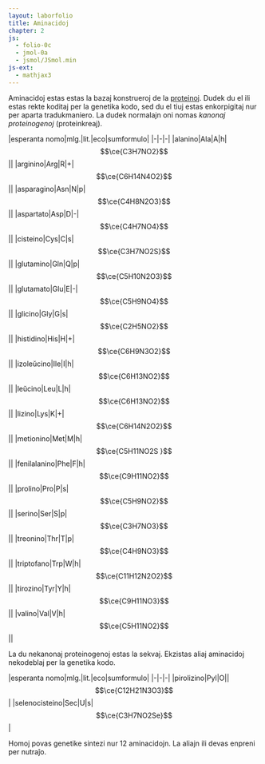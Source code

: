 ```yaml
---
layout: laborfolio
title: Aminacidoj
chapter: 2
js:
  - folio-0c
  - jmol-0a
  - jsmol/JSmol.min
js-ext:
  - mathjax3  
---
```



<script type="text/javascript">
//Jmol._isAsync = true;

JsPath = '../assets/js/jsmol/';
Files = {
  alanino: "alanino_CID_5950.sdf",
  arginino: "arginino_CID_6322.sdf",
  asparagino: "asparagino_CID_6267.sdf",
  aspartato: "aspartato_CID_5960.sdf",
  cisteino: "cisteino_CID_5862.sdf",
  glutamino: "glutamino_CID_5961.sdf",
  glutamato: "glutamato_CID_33032.sdf",
  glicino: "glicino_CID_750.sdf",
  histidino: "histidino_CID_6274.sdf",
  fenilalanino: "fenilalanino_CID_6140.sdf",
  izoleucino: "izoleucino_CID_791.sdf",
  leucino: "leucino_CID_6106.sdf",
  lizino: "lizino_CID_866.sdf",
  metionino: "metionino_CID_6137.sdf",
  prolino: "prolino_CID_145742.sdf",
  serino: "serino_CID_5951.sdf",
  treonino: "treonino_CID_6288.sdf",
  triptofano: "triptofano_CID_6305.sdf",
  tirozino: "tirozino_CID_6057.sdf",
  valino: "valino_CID_6287.sdf"
};


lanĉe(function() {

  for (aa of Object.keys(Files)) {
    const jhtml = jmol_html("jmolApplet_"+aa,
      "inc/"+Files[aa],
      300,200,
      (app) => { Jmol.script(app,
        'set antialiasDisplay ON'
      )}
    );

    if (jhtml) document.getElementById("jmol_"+aa).innerHTML = jhtml;
  }

});

</script>

Aminacidoj estas estas la bazaj konstrueroj de la [proteinoj](proteino). Dudek du el ili estas rekte koditaj per la genetika kodo, sed du el tiuj estas enkorpigitaj nur per aparta tradukmaniero. La dudek normalajn oni nomas *kanonaj proteinogenoj* (proteinkreaj).

<!-- https://en.wikipedia.org/wiki/Amino_acid 

alfo, beto,...
ecoj (hidrofoba, polara, pos., neg....)
kondensigo al proteino
peptid-ligo / ebeneco 

-->

|esperanta nomo|mlg.|lit.|eco|sumformulo|
|-|-|-|
|alanino|Ala|A|h|$$\ce{C3H7NO2}$$|<span id="jmol_alanino"></span>|
|arginino|Arg|R|+|$$\ce{C6H14N4O2}$$|<span id="jmol_arginino"></span>|
|asparagino|Asn|N|p|$$\ce{C4H8N2O3}$$|<span id="jmol_asparagino"></span>|
|aspartato|Asp|D|-|$$\ce{C4H7NO4}$$|<span id="jmol_aspartato"></span>|
|cisteino|Cys|C|s|$$\ce{C3H7NO2S}$$|<span id="jmol_cisteino"></span>|
|glutamino|Gln|Q|p|$$\ce{C5H10N2O3}$$|<span id="jmol_glutamino"></span>|
|glutamato|Glu|E|-|$$\ce{C5H9NO4}$$|<span id="jmol_glutamato"></span>|
|glicino|Gly|G|s|$$\ce{C2H5NO2}$$|<span id="jmol_glicino"></span>|
|histidino|His|H|+|$$\ce{C6H9N3O2}$$|<span id="jmol_histidino"></span>|
|izoleŭcino|Ile|I|h|$$\ce{C6H13NO2}$$|<span id="jmol_izoleucino"></span>|
|leŭcino|Leu|L|h|$$\ce{C6H13NO2}$$|<span id="jmol_leucino"></span>|
|lizino|Lys|K|+|$$\ce{C6H14N2O2}$$|<span id="jmol_lizino"></span>|
|metionino|Met|M|h|$$\ce{C5H11NO2S }$$|<span id="jmol_metionino"></span>|
|fenilalanino|Phe|F|h|$$\ce{C9H11NO2}$$|<span id="jmol_fenilalanino"></span>|
|prolino|Pro|P|s|$$\ce{C5H9NO2}$$|<span id="jmol_prolino"></span>|
|serino|Ser|S|p|$$\ce{C3H7NO3}$$|<span id="jmol_serino"></span>|
|treonino|Thr|T|p|$$\ce{C4H9NO3}$$|<span id="jmol_treonino"></span>|
|triptofano|Trp|W|h|$$\ce{C11H12N2O2}$$|<span id="jmol_triptofano"></span>|
|tirozino|Tyr|Y|h|$$\ce{C9H11NO3}$$|<span id="jmol_tirozino"></span>|
|valino|Val|V|h|$$\ce{C5H11NO2}$$|<span id="jmol_valino"></span>|


La du nekanonaj proteinogenoj estas la sekvaj. Ekzistas aliaj aminacidoj nekodeblaj per la genetika kodo.

|esperanta nomo|mlg.|lit.|eco|sumformulo|
|-|-|-|
|pirolizino|Pyl|O||$$\ce{C12H21N3O3}$$|
|selenocisteino|Sec|U|s|$$\ce{C3H7NO2Se}$$|

Homoj povas genetike sintezi nur 12 aminacidojn. La aliajn ili devas enpreni per nutraĵo.

<!--

- Priskribo de peptidligo / kondensiĝo / baza strukturo kun "spina" parto kaj flankĉeno

/*
Jmol.script(applet,'load FILES "metionino.sdf" "water.sdf" ;display *;’)

https://wiki.jmol.org/index.php/Load/Filter
https://chemapps.stolaf.edu/jmol/docs/#load (load FILES...)
https://wiki.jmol.org/index.php/Coordinate_Systems

https://jmol-users.narkive.com/tChl9uLN/parallel-multiple-model-animation

load files "xxxx" "yyyy"
frame 0.0;display 1.1,2.1

Now create the animation loop yourself. You could have a problem
incrementing floating point numbers, so I would recommend instead:

set echo echoBegin [50 50]
echo [GO]
set echo echoBegin script "!quit;doAnimate"
background echo yellow

set echo echoQuit [120 50]
echo [QUIT]
set echo echoQuit script "!quit"
background echo yellow
set debugscript

function doAnimate()
var nFrames = {1.0}.model.max
for (var i = 1; i < nFrames; i = i + 1)
script inline "display 1." + i + ", 2." + i
delay 0.10
refresh
end for
end function
*/

- Divenludo 1:
   -> montru modelon, divenu la ecojn kiel neg/pos/pol...
   -> montrul elekton de aminacidoj kun tiu eco kun aldona priskribo: simpla, havas sulfuron, aroman ringon k.s.
   -> lernanto divenu la ĝustan el tio, montru bone/malbone divenita

- Filtrilo:
   -> elektu ecojn polara/hidrofoba/aroma ktp: 
   -> kaj montru la aminacidojn , kiuj havas tiujn ecojn
   -> permesu ruli tra la aminacidoj por vidi la modelon.

detaloj:
https://en.wikipedia.org/wiki/Proteinogenic_amino_acid

-->

<div id="jmol_kondenso"></div>
<!-- https://chemapps.stolaf.edu/jmol/docs/ -->

<!--
<button onclick="Jmol.script(jmolApplet_kondenso,'console');">komandilo</button>
<button onclick="Jmol.script(jmolApplet_kondenso,'menu');">menuo</button>
-->